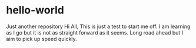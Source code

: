 # hello-world
Just another repository
Hi All,
This is just a test to start me off. I am learning as I go but it is not as straight forward as it seems. Long road ahead but I aim to pick up speed quickly.
